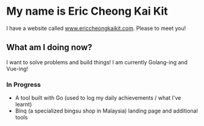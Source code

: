 # My name is Eric Cheong Kai Kit #

I have a website called www.ericcheongkaikit.com. Please to meet you!

## What am I doing now? ##

I want to solve problems and build things! I am currently Golang-ing and Vue-ing!
<br>

### In Progress ###
* A tool built with Go (used to log my daily achievements / what I've learnt)
* Binq (a specialized bingsu shop in Malaysia) landing page and additional tools
